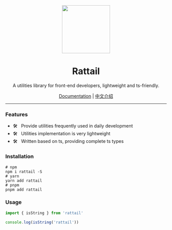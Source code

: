 <div align="center">
  <a href="https://rattail.pages.dev">
    <img src="https://rattail.pages.dev/logo.svg" width="150">
  </a>
  <h1>Rattail</h1>
  <p>A utilities library for front-end developers, lightweight and ts-friendly.</p>
  <p>
    <a href="https://rattail.pages.dev">Documentation</a> |
    <a href="https://github.com/varletjs/rattail/blob/main/README.zh-CN.md">中文介绍</a>
  </p>
</div>

---

### Features

- 🛠️ &nbsp; Provide utilities frequently used in daily development
- 🛠️ &nbsp; Utilities implementation is very lightweight
- 🛠️ &nbsp; Written based on ts, providing complete ts types

### Installation

```shell
# npm
npm i rattail -S
# yarn
yarn add rattail
# pnpm
pnpm add rattail
```

### Usage

```ts
import { isString } from 'rattail'

console.log(isString('rattail'))
```
